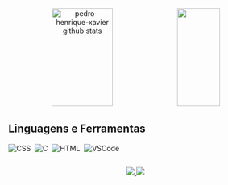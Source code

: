 
<div align="center">  
<img width="49%" height="195px" src="https://github-readme-stats.vercel.app/api?username=pedro-henrique-xavier&show_icons=true&count_private=true&hide_border=true&title_color=FFFFFF&icon_color=FFFFFF&text_color=c9d1d9&bg_color=0d1117" alt="pedro-henrique-xavier github stats" /> 
<img width="41%" height="195px" src="https://github-readme-stats.vercel.app/api/top-langs/?username=pedro-henrique-xavier&layout=compact&hide_border=true&title_color=FFFFFF&text_color=c9d1d9&bg_color=0d1117" />
</div>

## Linguagens e Ferramentas

![CSS](https://img.shields.io/badge/-CSS-0D1117?style=for-the-badge&logo=CSS3&logoColor=1572B6&labelColor=0D1117)&nbsp;
![C](https://img.shields.io/badge/-C-0D1117?style=for-the-badge&logo=HTML5&logoColor=1572B6&labelColor=0D1117)&nbsp;
![HTML](https://img.shields.io/badge/-HTML-0D1117?style=for-the-badge&logo=C&logoColor=1572B6&labelColor=0D1117)&nbsp;
![VSCode](https://img.shields.io/badge/-VSCode-0D1117?style=for-the-badge&logo=visual-studio-code&logoColor=blue&labelColor=0D1117)&nbsp;
   
  ##

<div align="center"> 
<a href="https://www.instagram.com/zpdrw/" target="_blank"><img src="https://img.shields.io/badge/-Instagram-%23E4405F?style=for-the-badge&logo=instagram&logoColor=white"</a>
<a href = "mailto:cttpedroxavier@gmail.com"> <img src="https://img.shields.io/badge/-Gmail-%23333?style=for-the-badge&logo=gmail&logoColor=white" target="_blank"></a>
</div>


 
